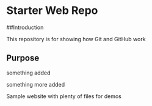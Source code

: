 # Starter Web Repo

##Introduction

This repository is for showing how Git and GitHub work

## Purpose

something added

something more added

Sample website with plenty of files for demos